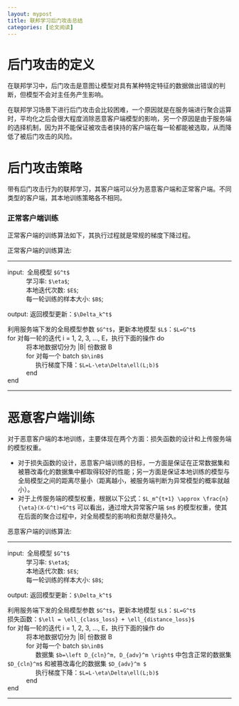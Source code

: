 ```yaml
---
layout: mypost
title: 联邦学习后门攻击总结
categories: [论文阅读]
---
```


# 后门攻击的定义

在联邦学习中，后门攻击是意图让模型对具有某种特定特征的数据做出错误的判断，但模型不会对主任务产生影响。

在联邦学习场景下进行后门攻击会比较困难，一个原因就是在服务端进行聚合运算时，平均化之后会很大程度消除恶意客户端模型的影响，另一个原因是由于服务端的选择机制，因为并不能保证被攻击者挟持的客户端在每一轮都能被选取，从而降低了被后门攻击的风险。

# 后门攻击策略

带有后门攻击行为的联邦学习，其客户端可以分为恶意客户端和正常客户端。不同类型的客户端，其本地训练策略各不相同。

### 正常客户端训练

正常客户端的训练算法如下，其执行过程就是常规的梯度下降过程。

正常客户端的训练算法:

---

input:&ensp;全局模型 `$G^t$`  
&ensp;&ensp;&ensp;&ensp;&ensp;&ensp;学习率: `$\eta$`;  
&ensp;&ensp;&ensp;&ensp;&ensp;&ensp;本地迭代次数: `$E$`;  
&ensp;&ensp;&ensp;&ensp;&ensp;&ensp;每一轮训练的样本大小: `$B$`;

output: 返回模型更新：`$\Delta_k^t$`

利用服务端下发的全局模型参数 `$G^t$`，更新本地模型 `$L$`：`$L=G^t$`  
for 对每一轮的迭代 i = 1, 2, 3, ..., E，执行下面的操作 do  
&ensp;&ensp;&ensp;&ensp;&ensp;&ensp;将本地数据切分为 |B| 份数据 B  
&ensp;&ensp;&ensp;&ensp;&ensp;&ensp;for 对每一个 batch `$b\inB$`  
&ensp;&ensp;&ensp;&ensp;&ensp;&ensp;&ensp;&ensp;&ensp;执行梯度下降：`$L=L-\eta\Delta\ell(L;b)$`  
&ensp;&ensp;&ensp;&ensp;&ensp;&ensp;end  
end  

---

# 恶意客户端训练

对于恶意客户端的本地训练，主要体现在两个方面：损失函数的设计和上传服务端的模型权重。

+  对于损失函数的设计，恶意客户端训练的目标，一方面是保证在正常数据集和被篡改毒化的数据集中都取得较好的性能；另一方面是保证本地训练的模型与全局模型之间的距离尽量小（距离越小，被服务端判断为异常模型的概率就越小）。 
+  对于上传服务端的模型权重，根据以下公式：`$L_m^{t+1} \approx \frac{n}{\eta}(X-G^t)+G^t$` 可以看出，通过增大异常客户端 `$m$` 的模型权重，使其在后面的聚合过程中，对全局模型的影响和贡献尽量持久。

恶意客户端的训练算法:

---

input:&ensp;全局模型 `$G^t$`  
&ensp;&ensp;&ensp;&ensp;&ensp;&ensp;学习率: `$\eta$`;  
&ensp;&ensp;&ensp;&ensp;&ensp;&ensp;本地迭代次数: `$E$`;  
&ensp;&ensp;&ensp;&ensp;&ensp;&ensp;每一轮训练的样本大小: `$B$`;

output: 返回模型更新：`$\Delta_k^t$`

利用服务端下发的全局模型参数 `$G^t$`，更新本地模型 `$L$`：`$L=G^t$`  
损失函数：`$\ell = \ell_{class_loss} + \ell_{distance_loss}$`  
for 对每一轮的迭代 i = 1, 2, 3, ..., E，执行下面的操作 do  
&ensp;&ensp;&ensp;&ensp;&ensp;&ensp;将本地数据切分为 |B| 份数据 B  
&ensp;&ensp;&ensp;&ensp;&ensp;&ensp;for 对每一个 batch `$b\inB$`  
&ensp;&ensp;&ensp;&ensp;&ensp;&ensp;&ensp;&ensp;&ensp;数据集 `$b=\left D_{cln}^m, D_{adv}^m \right$` 中包含正常的数据集 `$D_{cln}^m$` 和被篡改毒化的数据集 `$D_{adv}^m $`  
&ensp;&ensp;&ensp;&ensp;&ensp;&ensp;&ensp;&ensp;&ensp;执行梯度下降：`$L=L-\eta\Delta\ell(L;b)$`  
&ensp;&ensp;&ensp;&ensp;&ensp;&ensp;end  
end  

---